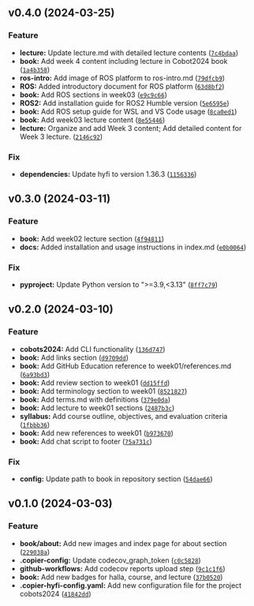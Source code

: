<!--next-version-placeholder-->

## v0.4.0 (2024-03-25)

### Feature

* **lecture:** Update lecture.md with detailed lecture contents ([`7c4bdaa`](https://github.com/chu-aie/cobots-2024/commit/7c4bdaa6273d5e47e78fcce0f1a8a5683ac77f8c))
* **book:** Add week 4 content including lecture in Cobot2024 book ([`1a4b358`](https://github.com/chu-aie/cobots-2024/commit/1a4b358fe2b943e166ce54892706649e36747d11))
* **ros-intro:** Add image of ROS platform to ros-intro.md ([`79dfcb9`](https://github.com/chu-aie/cobots-2024/commit/79dfcb9f33430d0dd7be1ab6ce333e585146f7aa))
* **ROS:** Added introductory document for ROS platform ([`63d8bf2`](https://github.com/chu-aie/cobots-2024/commit/63d8bf233156bac5330f737d9c80c6b168f2312a))
* **book:** Add ROS sections in week03 ([`e9c9c66`](https://github.com/chu-aie/cobots-2024/commit/e9c9c66bbdbb105654a8a145e61e58d5068401b1))
* **ROS2:** Add installation guide for ROS2 Humble version ([`5e6595e`](https://github.com/chu-aie/cobots-2024/commit/5e6595ee50b878e79dbc65bf5e778e03e0ce44a9))
* **book:** Add ROS setup guide for WSL and VS Code usage ([`8ca0ed1`](https://github.com/chu-aie/cobots-2024/commit/8ca0ed19200c0653c08068c8095b878ff44352f0))
* **book:** Add week03 lecture content ([`8e55446`](https://github.com/chu-aie/cobots-2024/commit/8e554462a85db7efc7cced3f11e92fa17507a4b1))
* **lecture:** Organize and add Week 3 content; Add detailed content for Week 3 lecture. ([`2146c92`](https://github.com/chu-aie/cobots-2024/commit/2146c9203d0301bb88eff7c8ac8e200a7f05f31e))

### Fix

* **dependencies:** Update hyfi to version 1.36.3 ([`1156336`](https://github.com/chu-aie/cobots-2024/commit/1156336f0c230bb53676a2e4a162823518695c42))

## v0.3.0 (2024-03-11)

### Feature

* **book:** Add week02 lecture section ([`4f94811`](https://github.com/chu-aie/cobots-2024/commit/4f9481164db05c32b08bd01106af937ba1889dc3))
* **docs:** Added installation and usage instructions in index.md ([`e0b0064`](https://github.com/chu-aie/cobots-2024/commit/e0b0064bff775e337b244af13ded6b3dd9fb426e))

### Fix

* **pyproject:** Update Python version to ">=3.9,<3.13" ([`8ff7c79`](https://github.com/chu-aie/cobots-2024/commit/8ff7c79edbd4638bb9275ecfbfdd55132edbbd91))

## v0.2.0 (2024-03-10)

### Feature

* **cobots2024:** Add CLI functionality ([`136d747`](https://github.com/chu-aie/cobots-2024/commit/136d7475ebd3adb0ea8d7061e5efef88e3862d00))
* **book:** Add links section ([`d9709dd`](https://github.com/chu-aie/cobots-2024/commit/d9709dde6c49a3c3d6036202a8c0e3966761c55b))
* **book:** Add GitHub Education reference to week01/references.md ([`6a93bd3`](https://github.com/chu-aie/cobots-2024/commit/6a93bd3e98dbb6fc520d5e7e50036c427a1cefb5))
* **book:** Add review section to week01 ([`dd15ffd`](https://github.com/chu-aie/cobots-2024/commit/dd15ffd03c93aaac56294efe9c76131dc168964f))
* **book:** Add terminology section to week01 ([`8521827`](https://github.com/chu-aie/cobots-2024/commit/8521827ec82648fb19941492fe2eac9890fd7100))
* **book:** Add terms.md with definitions ([`379e0da`](https://github.com/chu-aie/cobots-2024/commit/379e0daee79ce6cba76a130abec4ec48257658b6))
* **book:** Add lecture to week01 sections ([`2487b3c`](https://github.com/chu-aie/cobots-2024/commit/2487b3ca303c5217f046393c5fb88547590158d8))
* **syllabus:** Add course outline, objectives, and evaluation criteria ([`1fbbb36`](https://github.com/chu-aie/cobots-2024/commit/1fbbb362ddd3dee4dd8237d6af75d86f4b1ac1cd))
* **book:** Add new references to week01 ([`b973670`](https://github.com/chu-aie/cobots-2024/commit/b97367023febc1cd8d1224bb0518d8e65736d654))
* **book:** Add chat script to footer ([`75a731c`](https://github.com/chu-aie/cobots-2024/commit/75a731c071988f785d27f9e762db8ceb37cb774a))

### Fix

* **config:** Update path to book in repository section ([`54dae66`](https://github.com/chu-aie/cobots-2024/commit/54dae66609db3f5c80d5c72702156e7ab8813949))

## v0.1.0 (2024-03-03)

### Feature

* **book/about:** Add new images and index page for about section ([`229038a`](https://github.com/chu-aie/cobots-2024/commit/229038a7ab82f5c1a20e071e437354aaa6b9575b))
* **.copier-config:** Update codecov_graph_token ([`c0c5828`](https://github.com/chu-aie/cobots-2024/commit/c0c5828c1d06e81c0563d0982a34c90df1a737ac))
* **github-workflows:** Add codecov reports upload step ([`9c1c1f6`](https://github.com/chu-aie/cobots-2024/commit/9c1c1f60734d8b2175eeb97e5685563de6791a23))
* **book:** Add new badges for halla, course, and lecture ([`37b0520`](https://github.com/chu-aie/cobots-2024/commit/37b052055ed584e07e52bfd335f349317fab843c))
* **.copier-hyfi-config.yaml:** Add new configuration file for the project cobots2024 ([`41842dd`](https://github.com/chu-aie/cobots-2024/commit/41842dde8528b37e6cd98ad4f2e07e2f27c6ca50))
